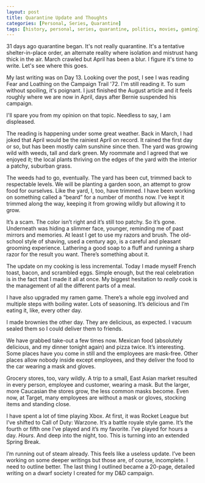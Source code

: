 ```yaml
---
layout: post
title: Quarantine Update and Thoughts
categories: [Personal, Series, Quarantine]
tags: [history, personal, series, quarantine, politics, movies, gaming]
---
```


31 days ago quarantine began. It's not really quarantine. It's a tentative shelter-in-place order, an alternate reality where isolation and mistrust hang thick in the air. March crawled but April has been a blur. I figure it's time to write. Let's see where this goes.

My last writing was on Day 13. Looking over the post, I see I was reading Fear and Loathing on the Campaign Trail '72. I'm still reading it. To sum without spoiling, it's poignant. I just finished the August article and it feels roughly where we are now in April, days after Bernie suspended his campaign. 

I'll spare you from my opinion on that topic. Needless to say, I am displeased.

The reading is happening under some great weather. Back in March, I had joked that April would be the rainiest April on record. It rained the first day or so, but has been mostly calm sunshine since then. The yard was growing wild with weeds, tall and dark green. My roommate and I agreed that we enjoyed it; the local plants thriving on the edges of the yard with the interior a patchy, suburban grass. 

The weeds had to go, eventually. The yard has been cut, trimmed back to respectable levels. We will be planting a garden soon, an attempt to grow food for ourselves. Like the yard, I, too, have trimmed. I have been working on something called a “beard” for a number of months now. I’ve kept it trimmed along the way, keeping it from growing wildly but allowing it to grow. 

It’s a scam. The color isn’t right and it’s still too patchy. So it’s gone. Underneath was hiding a slimmer face, younger, reminding me of past mirrors and memories. At least I get to use my razors and brush. The old-school style of shaving, used a century ago, is a careful and pleasant grooming experience. Lathering a good soap to a fluff and running a sharp razor for the result you want. There’s something about it.

The update on my cooking is less incremental. Today I made myself French toast, bacon, and scrambled eggs. Simple enough, but the real celebration is in the fact that I made it all at once. My biggest hesitation to *really* cook is the management of all the different parts of a meal. 

I have also upgraded my ramen game. There’s a whole egg involved and multiple steps with boiling water. Lots of seasoning. It’s delicious and I’m eating it, like, every other day. 

I made brownies the other day. They are delicious, as expected. I vacuum sealed them so I could deliver them to friends. 

We have grabbed take-out a few times now. Mexican food (absolutely delicious, and my dinner tonight again) and pizza twice. It’s interesting. Some places have you come in still and the employees are mask-free. Other places allow nobody inside except employees, and they deliver the food to the car wearing a mask and gloves. 

Grocery stores, too, vary wildly. A trip to a small, East Asian market resulted in every person, employee and customer, wearing a mask. But the larger, more Caucasian the stores grow, the less common masks become. Even now, at Target, many employees are without a mask or gloves, stocking items and standing close. 

I have spent a lot of time playing Xbox. At first, it was Rocket League but I’ve shifted to Call of Duty: Warzone. It’s a battle royale style game. It’s the fourth or fifth one I’ve played and it’s my favorite. I’ve played for hours a day. *Hours*. And deep into the night, too. This is turning into an extended Spring Break.

I’m running out of steam already. This feels like a useless update. I’ve been working on some deeper writings but those are, of course, incomplete. I need to outline better. The last thing I outlined became a 20-page, detailed writing on a dwarf society I created for my D&D campaign.


